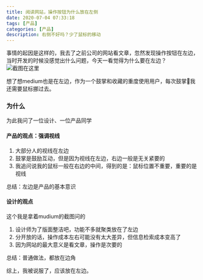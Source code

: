 ```yaml
---
title: 阅读网站，操作按钮为什么放在左侧
date: 2020-07-04 07:33:18
tags: [产品]
categories: [产品]
description: 右侧不好吗？少了鼠标的移动
---
```


事情的起因是这样的，我去了之前公司的网站看文章，忽然发现操作按钮在左边，当时开发的时候没感觉出什么问题，今天一看觉得为什么要在左边？
![截图在这里](https://res.cloudinary.com/dwudaridr/image/upload/v1593819847/blog/know-product-2.jpg)

想了想medium也是在左边，作为一个鼓掌和收藏的重度使用用户，每次鼓掌👏我还需要鼠标挪过去。

### 为什么
为此我问了一位设计、一位产品同学

#### 产品的观点：强调视线
1. 大部分人的视线在左边
2. 鼓掌是鼓励互动，但是因为视线在左边，右边一般是无关紧要的
3. 我追问说我的鼠标一般在右边的中间，得到的是：鼠标位置不重要，重要的是视线

总结：左边是产品的基本意识

#### 设计的观点
这个我是拿着mudium的截图问的

1. 设计师为了版面整洁吧，功能不多就聚类放在了左边
2. 分开放的话，操作成本左右可能没有太大差异，但信息检索成本变高了
3. 因为网站的最大意义是看文章，操作是次要的

总结：普通做法，都放在边角


综上，我被说服了，应该放在左边。


